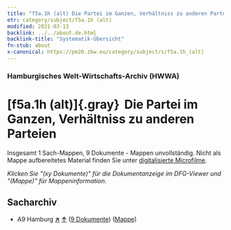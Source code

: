 ```yaml
---
title: "f5a.1h (alt) Die Partei im Ganzen, Verhältniss zu anderen Parteien"
etr: category/subject/f5a.1h (alt)
modified: 2021-03-13
backlink: ../../about.de.html
backlink-title: "Systematik-Übersicht"
fn-stub: about
x-canonical: https://pm20.zbw.eu/category/subject/s/f5a.1h_(alt)
---
```


### Hamburgisches Welt-Wirtschafts-Archiv (HWWA)
# [f5a.1h (alt)]{.gray}&#8201; Die Partei im Ganzen, Verhältniss zu anderen Parteien&#160; 




Insgesamt 1 Sach-Mappen, 9 Dokumente - Mappen unvollständig.
Nicht als Mappe aufbereitetes Material finden Sie unter [digitalisierte Microfilme](/film/h1_sh.de.html).

_Klicken Sie "(xy Dokumente)" für die Dokumentanzeige im DFG-Viewer und "(Mappe)" für Mappeninformation._

## Sacharchiv



- A9 Hamburg [**&nearr;**](../../../geo/i/140905/about.de.html "Hamburg (alle Mappen)") [**&uarr;**](../../../geo/about.de.html#A9 "Ländersystematik") (<a href="https://pm20.zbw.eu/dfgview/sh/140905,144429" title="über: Hamburg : Die Partei im Ganzen, Verhältniss zu anderen Parteien" target="_blank">9 Dokumente</a>) ([Mappe](../../../../folder/sh/1409xx/140905/1444xx/144429/about.de.html))


